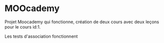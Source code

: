 # MOOcademy
<p>Projet Moocademy qui fonctionne, création de deux cours avec deux leçons pour le cours id:1.</p>
<p>Les tests d'association fonctionnent</p>
